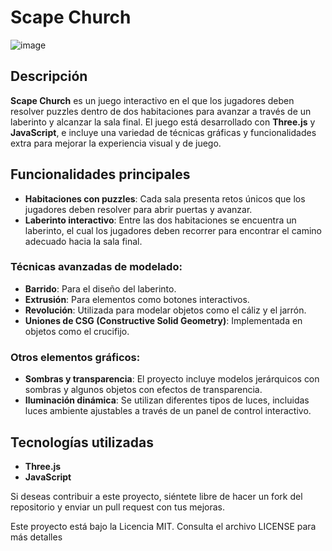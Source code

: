 # Scape Church
![image](https://github.com/user-attachments/assets/798ebda4-e722-4957-aa2a-9df37b8cc926)

## Descripción

**Scape Church** es un juego interactivo en el que los jugadores deben resolver puzzles dentro de dos habitaciones para avanzar a través de un laberinto y alcanzar la sala final. El juego está desarrollado con **Three.js** y **JavaScript**, e incluye una variedad de técnicas gráficas y funcionalidades extra para mejorar la experiencia visual y de juego.

## Funcionalidades principales

- **Habitaciones con puzzles**: Cada sala presenta retos únicos que los jugadores deben resolver para abrir puertas y avanzar.
- **Laberinto interactivo**: Entre las dos habitaciones se encuentra un laberinto, el cual los jugadores deben recorrer para encontrar el camino adecuado hacia la sala final.

### Técnicas avanzadas de modelado:
- **Barrido**: Para el diseño del laberinto.
- **Extrusión**: Para elementos como botones interactivos.
- **Revolución**: Utilizada para modelar objetos como el cáliz y el jarrón.
- **Uniones de CSG (Constructive Solid Geometry)**: Implementada en objetos como el crucifijo.

### Otros elementos gráficos:
- **Sombras y transparencia**: El proyecto incluye modelos jerárquicos con sombras y algunos objetos con efectos de transparencia.
- **Iluminación dinámica**: Se utilizan diferentes tipos de luces, incluidas luces ambiente ajustables a través de un panel de control interactivo.

## Tecnologías utilizadas

- **Three.js**
- **JavaScript**

Si deseas contribuir a este proyecto, siéntete libre de hacer un fork del repositorio y enviar un pull request con tus mejoras.

Este proyecto está bajo la Licencia MIT. Consulta el archivo LICENSE para más detalles
